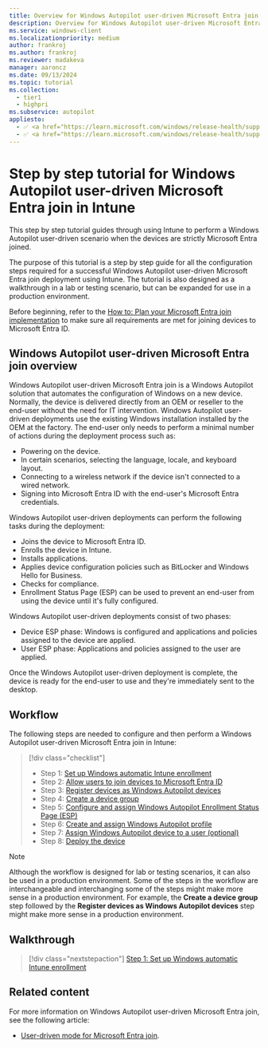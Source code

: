 ```yaml
---
title: Overview for Windows Autopilot user-driven Microsoft Entra join in Intune
description: Overview for Windows Autopilot user-driven Microsoft Entra join in Intune.
ms.service: windows-client
ms.localizationpriority: medium
author: frankroj
ms.author: frankroj
ms.reviewer: madakeva
manager: aaroncz
ms.date: 09/13/2024
ms.topic: tutorial
ms.collection:
  - tier1
  - highpri
ms.subservice: autopilot
appliesto:
  - ✅ <a href="https://learn.microsoft.com/windows/release-health/supported-versions-windows-client" target="_blank">Windows 11</a>
  - ✅ <a href="https://learn.microsoft.com/windows/release-health/supported-versions-windows-client" target="_blank">Windows 10</a>
---
```


# Step by step tutorial for Windows Autopilot user-driven Microsoft Entra join in Intune

This step by step tutorial guides through using Intune to perform a Windows Autopilot user-driven scenario when the devices are strictly Microsoft Entra joined.

The purpose of this tutorial is a step by step guide for all the configuration steps required for a successful Windows Autopilot user-driven Microsoft Entra join deployment using Intune. The tutorial is also designed as a walkthrough in a lab or testing scenario, but can be expanded for use in a production environment.

Before beginning, refer to the [How to: Plan your Microsoft Entra join implementation](/azure/active-directory/devices/azureadjoin-plan) to make sure all requirements are met for joining devices to Microsoft Entra ID.

## Windows Autopilot user-driven Microsoft Entra join overview

Windows Autopilot user-driven Microsoft Entra join is a Windows Autopilot solution that automates the configuration of Windows on a new device. Normally, the device is delivered directly from an OEM or reseller to the end-user without the need for IT intervention. Windows Autopilot user-driven deployments use the existing Windows installation installed by the OEM at the factory. The end-user only needs to perform a minimal number of actions during the deployment process such as:

- Powering on the device.
- In certain scenarios, selecting the language, locale, and keyboard layout.
- Connecting to a wireless network if the device isn't connected to a wired network.
- Signing into Microsoft Entra ID with the end-user's Microsoft Entra credentials.

Windows Autopilot user-driven deployments can perform the following tasks during the deployment:

- Joins the device to Microsoft Entra ID.
- Enrolls the device in Intune.
- Installs applications.
- Applies device configuration policies such as BitLocker and Windows Hello for Business.
- Checks for compliance.
- Enrollment Status Page (ESP) can be used to prevent an end-user from using the device until it's fully configured.

Windows Autopilot user-driven deployments consist of two phases:

- Device ESP phase: Windows is configured and applications and policies assigned to the device are applied.
- User ESP phase: Applications and policies assigned to the user are applied.

Once the Windows Autopilot user-driven deployment is complete, the device is ready for the end-user to use and they're immediately sent to the desktop.

## Workflow

The following steps are needed to configure and then perform a Windows Autopilot user-driven Microsoft Entra join in Intune:

> [!div class="checklist"]
>
> - Step 1: [Set up Windows automatic Intune enrollment](azure-ad-join-automatic-enrollment.md)
> - Step 2: [Allow users to join devices to Microsoft Entra ID](azure-ad-join-allow-users-to-join.md)
> - Step 3: [Register devices as Windows Autopilot devices](azure-ad-join-register-device.md)
> - Step 4: [Create a device group](azure-ad-join-device-group.md)
> - Step 5: [Configure and assign Windows Autopilot Enrollment Status Page (ESP)](azure-ad-join-esp.md)
> - Step 6: [Create and assign Windows Autopilot profile](azure-ad-join-autopilot-profile.md)
> - Step 7: [Assign Windows Autopilot device to a user (optional)](azure-ad-join-assign-device-to-user.md)
> - Step 8: [Deploy the device](azure-ad-join-deploy-device.md)

> [!NOTE]
>
> Although the workflow is designed for lab or testing scenarios, it can also be used in a production environment. Some of the steps in the workflow are interchangeable and interchanging some of the steps might make more sense in a production environment. For example, the **Create a device group** step followed by the **Register devices as Windows Autopilot devices** step might make more sense in a production environment.

## Walkthrough

> [!div class="nextstepaction"]
> [Step 1: Set up Windows automatic Intune enrollment](azure-ad-join-automatic-enrollment.md)

## Related content

For more information on Windows Autopilot user-driven Microsoft Entra join, see the following article:

- [User-driven mode for Microsoft Entra join](../../user-driven.md#user-driven-mode-for-microsoft-entra-join).
